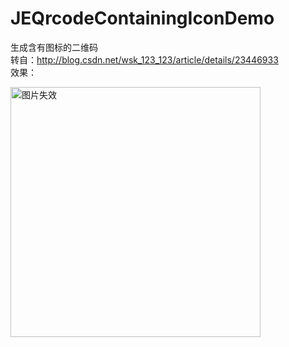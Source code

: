 # JEQrcodeContainingIconDemo
生成含有图标的二维码      
转自：http://blog.csdn.net/wsk_123_123/article/details/23446933     
效果：      

<a href="http://7teblm.com1.z0.glb.clouddn.com/iOS%20Simulator%20Screen%20Shot%202015%E5%B9%B41%E6%9C%887%E6%97%A5%20%E4%B8%8B%E5%8D%885.17.40.png" target="_blank"><img src="http://7teblm.com1.z0.glb.clouddn.com/iOS%20Simulator%20Screen%20Shot%202015%E5%B9%B41%E6%9C%887%E6%97%A5%20%E4%B8%8B%E5%8D%885.17.40.png" alt="图片失效" title="" width="400" />
